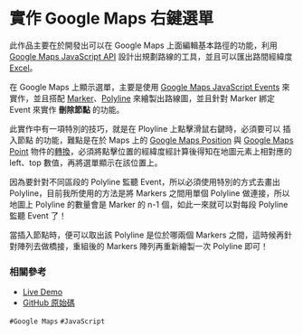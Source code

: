 # 實作 Google Maps 右鍵選單

此作品主要在於開發出可以在 Google Maps 上面編輯基本路徑的功能，利用 [Google Maps JavaScript API](https://developers.google.com/maps/documentation/javascript/?hl=zh-tw) 設計出規劃路線的工具，並且可以匯出路間經緯度 [Excel](https://products.office.com/zh-tw/excel)。

在 Google Maps 上顯示選單，主要是使用 [Google Maps JavaScript Events](https://developers.google.com/maps/documentation/javascript/events?hl=zh-tw) 來實作，並且搭配 [Marker](https://developers.google.com/maps/documentation/javascript/markers)、[Polyline](https://developers.google.com/maps/documentation/javascript/examples/polyline-simple?hl=zh-tw) 來繪製出路線圖，並且針對 Marker 綁定 Event 來實作 **刪除節點** 的功能。

此實作中有一項特別的技巧，就是在 Ployline 上點擊滑鼠右鍵時，必須要可以 插入節點 的功能，難點是在於 Maps 上的 [Google Maps Position](https://developers.google.com/maps/documentation/javascript/examples/control-positioning?hl=zh-tw) 與 [Google Maps Point](https://developers.google.com/maps/documentation/javascript/examples/icon-complex) 物件的[轉換](https://github.com/comdan66/OA-googleMapsMenu/blob/master/js/public.js#L51)，必須將點擊位置的經緯度經計算後得知在地圖元素上相對應的 left、top 數值，再將選單顯示在該位置上。

因為要針對不同區段的 Polyline 監聽 Event，所以必須使用特別的方式去畫出 Polyline，目前我所使用的方法是將 Markers 之間用單個 Polyline 做連接，所以地圖上 Polyline 的數量會是 Marker 的 n-1 個，如此一來就可以對每段 Polyline 監聽 Event 了！

當插入節點時，便可以取出該 Polyline 是位於哪兩個 Markers 之間，這時候再針對陣列去做橋接，重組後的 Markers 陣列再重新繪製一次 Polyline 即可！

### 相關參考
* [Live Demo](https://works.ioa.tw/OA-googleMapsMenu/index.html)
* [GitHub 原始碼](https://github.com/comdan66/OA-googleMapsMenu)

`#Google Maps` `#JavaScript`